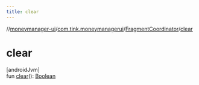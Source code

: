 ```yaml
---
title: clear
---
```

//[moneymanager-ui](../../../index.html)/[com.tink.moneymanagerui](../index.html)/[FragmentCoordinator](index.html)/[clear](clear.html)



# clear



[androidJvm]\
fun [clear](clear.html)(): [Boolean](https://kotlinlang.org/api/latest/jvm/stdlib/kotlin/-boolean/index.html)




